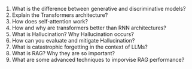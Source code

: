 1. What is the difference between generative and discriminative models?
2. Explain the Transformers architecture?
3. How does self-attention work?
4. How and why are transformers better than RNN architectures?
5. What is Hallucination? Why Hallucination occurs?
6. How can you evaluate and mitigate Hallucination?
7. What is catastrophic forgetting in the context of LLMs?
8. What is RAG? Why they are so important?
9. What are some advanced techniques to imporvise RAG performance?
